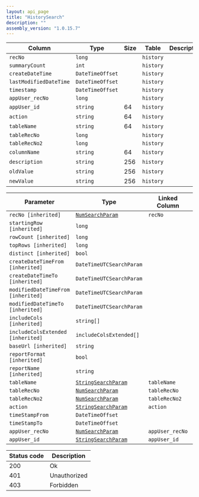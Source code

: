 ```yaml
---
layout: api_page
title: "HistorySearch"
description: ""
assembly_version: "1.0.15.7"
---
```




| Column | Type | Size | Table | Description |
| ------ | ---- | ---- | ----- | ----------- |
| `recNo` | `long` |  | `history` | 
| `summaryCount` | `int` |  | `history` | 
| `createDateTime` | `DateTimeOffset` |  | `history` | 
| `lastModifiedDateTime` | `DateTimeOffset` |  | `history` | 
| `timestamp` | `DateTimeOffset` |  | `history` | 
| `appUser_recNo` | `long` |  | `history` | 
| `appUser_id` | `string` | 64 | `history` | 
| `action` | `string` | 64 | `history` | 
| `tableName` | `string` | 64 | `history` | 
| `tableRecNo` | `long` |  | `history` | 
| `tableRecNo2` | `long` |  | `history` | 
| `columnName` | `string` | 64 | `history` | 
| `description` | `string` | 256 | `history` | 
| `oldValue` | `string` | 256 | `history` | 
| `newValue` | `string` | 256 | `history` | 

| Parameter | Type | Linked Column | Description |
| --------- | ---- | ------------- | ----------- |
| `recNo [inherited]` | [`NumSearchParam`](NumSearchParam) | `recNo` | 
| `startingRow [inherited]` | `long` |  | 
| `rowCount [inherited]` | `long` |  | 
| `topRows [inherited]` | `long` |  | 
| `distinct [inherited]` | `bool` |  | 
| `createDateTimeFrom [inherited]` | `DateTimeUTCSearchParam` |  | 
| `createDateTimeTo [inherited]` | `DateTimeUTCSearchParam` |  | 
| `modifiedDateTimeFrom [inherited]` | `DateTimeUTCSearchParam` |  | 
| `modifiedDateTimeTo [inherited]` | `DateTimeUTCSearchParam` |  | 
| `includeCols [inherited]` | `string[]` |  | 
| `includeColsExtended [inherited]` | `includeColsExtended[]` |  | 
| `baseUrl [inherited]` | `string` |  | 
| `reportFormat [inherited]` | `bool` |  | 
| `reportName [inherited]` | `string` |  | 
| `tableName` | [`StringSearchParam`](StringSearchParam) | `tableName` | 
| `tableRecNo` | [`NumSearchParam`](NumSearchParam) | `tableRecNo` | 
| `tableRecNo2` | [`NumSearchParam`](NumSearchParam) | `tableRecNo2` | 
| `action` | [`StringSearchParam`](StringSearchParam) | `action` | 
| `timeStampFrom` | `DateTimeOffset` |  | 
| `timeStampTo` | `DateTimeOffset` |  | 
| `appUser_recNo` | [`NumSearchParam`](NumSearchParam) | `appUser_recNo` | 
| `appUser_id` | [`StringSearchParam`](StringSearchParam) | `appUser_id` | 

| Status code | Description |
| ----------- | ----------- |
| 200 | Ok |
| 401 | Unauthorized |
| 403 | Forbidden |


